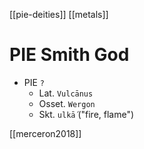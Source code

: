[[pie-deities]] 
[[metals]]
# PIE Smith God

- PIE `?`
	- Lat. `Vulcānus`
	- Osset. `Wergon`
	- Skt. `ulkā́` ("fire, flame")



[[merceron2018]]